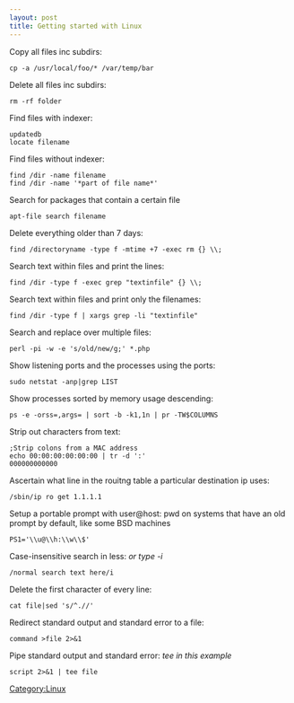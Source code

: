 ```yaml
---
layout: post 
title: Getting started with Linux
---
```


Copy all files inc subdirs:

    cp -a /usr/local/foo/* /var/temp/bar

Delete all files inc subdirs:

    rm -rf folder

Find files with indexer:

    updatedb
    locate filename

Find files without indexer:

    find /dir -name filename
    find /dir -name '*part of file name*'

Search for packages that contain a certain file

    apt-file search filename

Delete everything older than 7 days:

    find /directoryname -type f -mtime +7 -exec rm {} \\;

Search text within files and print the lines:

    find /dir -type f -exec grep "textinfile" {} \\;

Search text within files and print only the filenames:

    find /dir -type f | xargs grep -li "textinfile"

Search and replace over multiple files:

    perl -pi -w -e 's/old/new/g;' *.php

Show listening ports and the processes using the ports:

    sudo netstat -anp|grep LIST

Show processes sorted by memory usage descending:

    ps -e -orss=,args= | sort -b -k1,1n | pr -TW$COLUMNS

Strip out characters from text:

    ;Strip colons from a MAC address
    echo 00:00:00:00:00:00 | tr -d ':'
    000000000000

Ascertain what line in the rouitng table a particular destination ip
uses:

    /sbin/ip ro get 1.1.1.1

Setup a portable prompt with user\@host: pwd on systems that have an old
prompt by default, like some BSD machines

    PS1='\\u@\\h:\\w\\$'

Case-insensitive search in less: *or type -i*

    /normal search text here/i

Delete the first character of every line:

    cat file|sed 's/^.//'

Redirect standard output and standard error to a file:

    command >file 2>&1

Pipe standard output and standard error: *tee in this example*

    script 2>&1 | tee file

[Category:Linux](Category:Linux "wikilink")
